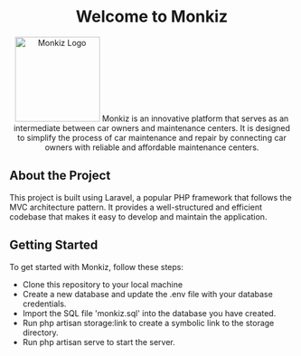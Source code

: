 <div align="center">
<h1>Welcome to Monkiz</h1>
<img src="https://github-production-user-asset-6210df.s3.amazonaws.com/109486038/257870517-1360a1b7-7571-43ab-a0a2-2d2e9fdb5ee7.svg" alt="Monkiz Logo" width="150">
Monkiz is an innovative platform that serves as an intermediate between car owners and maintenance centers. It is designed to simplify the process of car maintenance and repair by connecting car owners with reliable and affordable maintenance centers.
</div>

<h2>About the Project</h2>
This project is built using Laravel, a popular PHP framework that follows the MVC architecture pattern. It provides a well-structured and efficient codebase that makes it easy to develop and maintain the application.

<div>
<h2>Getting Started</h2>
To get started with Monkiz, follow these steps:

* Clone this repository to your local machine
* Create a new database and update the .env file with your database credentials.
* Import the SQL file 'monkiz.sql' into the database you have created.
* Run php artisan storage:link to create a symbolic link to the storage directory.
* Run php artisan serve to start the server.
</div>
